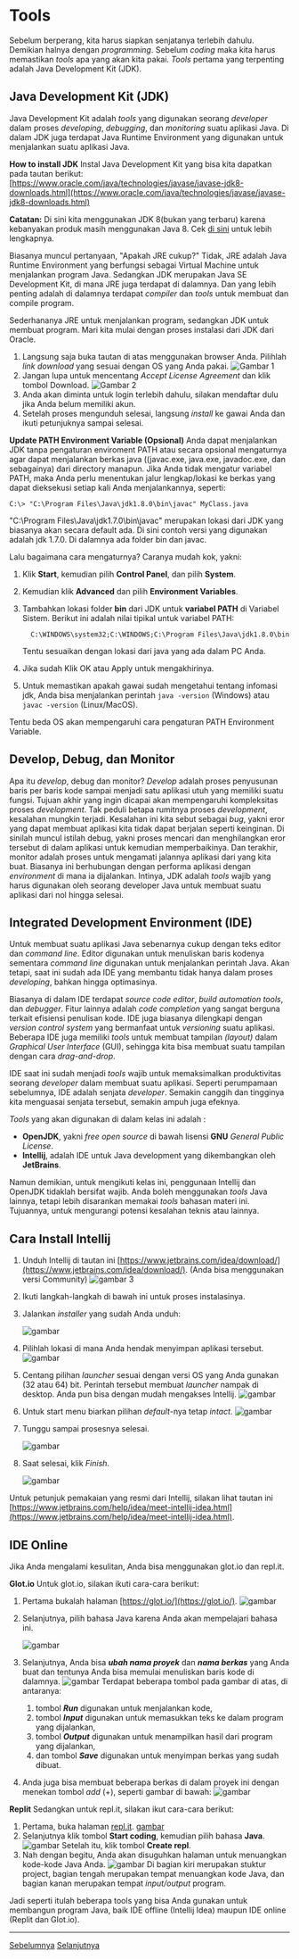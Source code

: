 # Tools
Sebelum berperang, kita harus siapkan senjatanya terlebih dahulu. Demikian halnya dengan *programming*. Sebelum *coding* maka kita harus memastikan *tools* apa yang akan kita pakai. *Tools* pertama yang terpenting adalah Java Development Kit (JDK).

## Java Development Kit (JDK)
Java Development Kit adalah *tools* yang digunakan seorang *developer* dalam proses *developing*, *debugging*, dan *monitoring* suatu aplikasi Java. Di dalam JDK juga terdapat Java Runtime Environment yang digunakan untuk menjalankan suatu aplikasi Java.

**How to install JDK**
Instal Java Development Kit yang bisa kita dapatkan pada tautan berikut:
[https://www.oracle.com/java/technologies/javase/javase-jdk8-downloads.html](https://www.oracle.com/java/technologies/javase/javase-jdk8-downloads.html)

**Catatan:**
Di sini kita menggunakan JDK 8(bukan yang terbaru) karena kebanyakan produk masih menggunakan Java 8. Cek [di sini](https://www.marcobehler.com/guides/a-guide-to-java-versions-and-features#_why_are_companies_still_stuck_with_java_8) untuk lebih lengkapnya.

Biasanya muncul pertanyaan, "Apakah JRE cukup?" Tidak, JRE adalah Java Runtime Environment yang berfungsi sebagai Virtual Machine untuk menjalankan program Java. Sedangkan JDK merupakan Java SE Development Kit, di mana JRE juga terdapat di dalamnya. Dan yang lebih penting adalah di dalamnya terdapat *compiler* dan *tools* untuk membuat dan compile program.

Sederhananya JRE untuk menjalankan program, sedangkan JDK untuk membuat program. Mari kita mulai dengan proses instalasi dari JDK dari Oracle.

1. Langsung saja buka tautan di atas menggunakan browser Anda. Pilihlah *link download* yang sesuai dengan OS yang Anda pakai.
![Gambar 1](img/01.jpeg)
2. Jangan lupa untuk mencentang *Accept License Agreement* dan klik tombol Download.
![Gambar 2](img/02.jpeg)
3. Anda akan diminta untuk login terlebih dahulu, silakan mendaftar dulu jika Anda belum memiliki akun.
4. Setelah proses mengunduh selesai, langsung *install* ke gawai Anda dan ikuti petunjuknya sampai selesai.

**Update PATH Environment Variable (Opsional)**
Anda dapat menjalankan JDK tanpa pengaturan enviroment PATH atau secara opsional mengaturnya agar dapat menjalankan berkas java ((javac.exe, java.exe, javadoc.exe, dan sebagainya) dari directory manapun. Jika Anda tidak mengatur variabel PATH, maka Anda perlu menentukan jalur lengkap/lokasi ke berkas yang dapat dieksekusi setiap kali Anda menjalankannya, seperti:

```
C:\> "C:\Program Files\Java\jdk1.8.0\bin\javac" MyClass.java
```

"C:\Program Files\Java\jdk1.7.0\bin\javac" merupakan lokasi dari JDK yang biasanya akan secara default ada. Di sini contoh versi yang digunakan adalah jdk 1.7.0. Di dalamnya ada folder bin dan javac.

Lalu bagaimana cara mengaturnya? Caranya mudah kok, yakni:

1. Klik **Start**, kemudian pilih **Control Panel**, dan pilih **System**.
2. Kemudian klik **Advanced** dan pilih **Environment Variables**.
3. Tambahkan lokasi folder **bin** dari JDK untuk **variabel PATH** di Variabel Sistem. Berikut ini adalah nilai tipikal untuk variabel PATH:
    ```
      C:\WINDOWS\system32;C:\WINDOWS;C:\Program Files\Java\jdk1.8.0\bin
    ```
    Tentu sesuaikan dengan lokasi dari java yang ada dalam PC Anda.

4. Jika sudah Klik OK atau Apply untuk mengakhirinya.
5. Untuk memastikan apakah gawai sudah mengetahui tentang infomasi jdk, Anda bisa menjalankan perintah ```java -version``` (Windows) atau ```javac -version``` (Linux/MacOS).

Tentu beda OS akan mempengaruhi cara pengaturan PATH Environment Variable.

## Develop, Debug, dan Monitor
Apa itu *develop*, debug dan monitor? *Develop* adalah proses penyusunan baris per baris kode sampai menjadi satu aplikasi utuh yang memiliki suatu fungsi. Tujuan akhir yang ingin dicapai akan mempengaruhi kompleksitas proses *development*. Tak peduli betapa rumitnya proses *development*, kesalahan mungkin terjadi. Kesalahan ini kita sebut sebagai *bug*, yakni  eror yang dapat membuat aplikasi kita tidak dapat berjalan seperti keinginan. Di sinilah muncul istilah debug, yakni proses mencari dan menghilangkan eror tersebut di dalam aplikasi untuk kemudian memperbaikinya. Dan terakhir, monitor adalah proses untuk mengamati jalannya aplikasi dari yang kita buat. Biasanya ini berhubungan dengan performa aplikasi dengan *environment* di mana ia dijalankan. Intinya, JDK adalah *tools* wajib yang harus digunakan oleh seorang developer Java untuk membuat suatu aplikasi dari nol hingga selesai.

## Integrated Development Environment (IDE)
Untuk membuat suatu aplikasi Java sebenarnya cukup dengan teks editor dan *command line*. Editor digunakan untuk menuliskan baris kodenya sementara *command line* digunakan untuk menjalankan perintah Java. Akan tetapi, saat ini sudah ada IDE yang membantu tidak hanya dalam proses *developing*, bahkan hingga optimasinya.

Biasanya di dalam IDE terdapat *source code editor*, *build automation tools*, dan *debugger*. Fitur lainnya adalah *code completion* yang sangat berguna terkait efisiensi penulisan kode. IDE juga biasanya dilengkapi dengan *version control system* yang bermanfaat untuk *versioning* suatu aplikasi. Beberapa IDE juga memiliki *tools* untuk membuat tampilan *(layout)* dalam *Graphical User Interface* (GUI), sehingga kita bisa membuat suatu tampilan dengan cara *drag-and-drop*.

IDE saat ini sudah menjadi *tools* wajib untuk memaksimalkan produktivitas seorang *developer* dalam membuat suatu aplikasi. Seperti perumpamaan sebelumnya, IDE adalah senjata *developer*. Semakin canggih dan tingginya kita menguasai senjata tersebut, semakin ampuh juga efeknya.

*Tools* yang akan digunakan di dalam kelas ini adalah :
* **OpenJDK**, yakni *free open source* di bawah lisensi **GNU** *General Public License*.
* **Intellij**, adalah IDE untuk Java development yang dikembangkan oleh **JetBrains**.

Namun demikian, untuk mengikuti kelas ini, penggunaan Intellij dan OpenJDK tidaklah bersifat wajib. Anda boleh menggunakan *tools* Java lainnya, tetapi lebih disarankan memakai *tools* bahasan materi ini. Tujuannya, untuk mengurangi potensi kesalahan teknis atau lainnya.

## Cara Install Intellij

1. Unduh Intellij di tautan ini [https://www.jetbrains.com/idea/download/](https://www.jetbrains.com/idea/download/). (Anda bisa menggunakan versi Community)
![gambar 3](img/03.png)
2. Ikuti langkah-langkah di bawah ini untuk proses instalasinya.
3. Jalankan *installer* yang sudah Anda unduh:
   
    ![gambar](img/04.png)
4. Pilihlah lokasi di mana Anda hendak menyimpan aplikasi tersebut.
![gambar](img/05.png)
5. Centang pilihan *launcher* sesuai dengan versi OS yang Anda gunakan (32 atau 64) bit. Perintah tersebut membuat *launcher* nampak di desktop. Anda pun bisa dengan mudah mengakses Intellij.
![gambar](img/06.png)
6. Untuk start menu biarkan pilihan *default*-nya tetap *intact*.
![gambar](img/07.png)
7. Tunggu sampai prosesnya selesai.
    
    ![gambar](img/08.png)
8. Saat selesai, klik *Finish*.
    
    ![gambar](img/09.png)

Untuk petunjuk pemakaian yang resmi dari Intellij, silakan lihat tautan ini [https://www.jetbrains.com/help/idea/meet-intellij-idea.html](https://www.jetbrains.com/help/idea/meet-intellij-idea.html).

## IDE Online
Jika Anda mengalami kesulitan, Anda bisa menggunakan glot.io dan repl.it. 

**Glot.io**
Untuk glot.io, silakan ikuti cara-cara berikut:

1. Pertama bukalah halaman [https://glot.io/](https://glot.io/).
![gambar](img/10.jpeg)
2. Selanjutnya, pilih bahasa Java karena Anda akan mempelajari bahasa ini.
    
    ![gambar](img/11.png)
3. Selanjutnya, Anda bisa ***ubah nama proyek*** dan ***nama berkas*** yang Anda buat dan tentunya Anda bisa memulai menuliskan baris kode di dalamnya.
![gambar](img/12.png)
Terdapat beberapa tombol pada gambar di atas, di antaranya:
    1. tombol ***Run*** digunakan untuk menjalankan kode,
    2. tombol ***Input*** digunakan untuk memasukkan teks ke dalam program yang dijalankan,
    3. tombol ***Output*** digunakan untuk menampilkan hasil dari program yang dijalankan,
    4. dan tombol ***Save*** digunakan untuk menyimpan berkas yang sudah dibuat.
4. Anda juga bisa membuat beberapa berkas di dalam proyek ini dengan menekan tombol *add* (+), seperti gambar di bawah:
![gambar](img/13.png)

**Replit**
Sedangkan untuk repl.it, silakan ikut cara-cara berikut:
1. Pertama, buka halaman [repl.it](repl.it).
[gambar](img/14.png)
2. Selanjutnya klik tombol **Start coding**, kemudian pilih bahasa **Java**.
![gambar](img/14.png)
    Setelah itu, klik tombol **Create repl**.
3. Nah dengan begitu, Anda akan disuguhkan halaman untuk menuangkan kode-kode Java Anda.
![gambar](img/16.png)
    Di bagian kiri merupakan stuktur project, bagian tengah merupakan tempat menuangkan kode Java, dan bagian kanan merupakan tempat *input/output* program.

Jadi seperti itulah beberapa tools yang bisa Anda gunakan untuk membangun program Java, baik IDE offline (Intellij Idea) maupun IDE online (Replit dan Glot.io).

----
[Sebelumnya](../01-pengantar-java/index.md)
[Selanjutnya](../03-membangun-project-java/index.md)